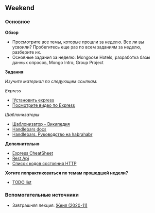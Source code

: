 ## Weekend

### Основное

**Обзор**

- Просмотрите все темы, которые прошли за неделю. Все ли вы усвоили? Пробегитесь еще раз по всем заданиям за неделю, разберите их.
- Основные задания за неделю: Mongoose Hotels, разработка базы данных опросов, Mongo Intro, Group Project

**Задания**

*Изучите материал по следующим ссылкам:*

*Express*
- [!Установить express](http://expressjs.com/ru/starter/installing.html)
- [Посмотрите видео по Express](https://www.youtube.com/playlist?list=PL0lO_mIqDDFX0qH9w5YQIDV6Wxy0oawet)

*Шаблонизаторы*
- [Шаблонизатор - Википедия](https://ru.wikipedia.org/wiki/%D0%A8%D0%B0%D0%B1%D0%BB%D0%BE%D0%BD%D0%B8%D0%B7%D0%B0%D1%82%D0%BE%D1%80)
- [Handlebars docs](https://handlebarsjs.com)
- [Handlebars. Руководство на habrahabr](https://habr.com/ru/post/273581/)

**Дополнительно**

- [Express CheatSheet](https://devhints.io/express)
- [Rest Api](https://habr.com/post/351890)
- [Список кодов состояния HTTP](https://ru.wikipedia.org/wiki/%D0%A1%D0%BF%D0%B8%D1%81%D0%BE%D0%BA_%D0%BA%D0%BE%D0%B4%D0%BE%D0%B2_%D1%81%D0%BE%D1%81%D1%82%D0%BE%D1%8F%D0%BD%D0%B8%D1%8F_HTTP)

**Хотите попрактиковаться по темам прошедшей недели?**

- [TODO list](../../../../todo-list-challenge)

### Вспомогательные источники
- Завтрашняя лекция: [Женя (2020-11)](https://www.youtube.com/watch?v=5a3thjSWbxs&list=PL8NGcSL3ZP-_OVaarWZPm5TX6xik2cnZm&index=11)

